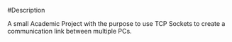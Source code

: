 #Description

A small Academic Project with the purpose to use TCP Sockets to create a communication link between multiple PCs.


